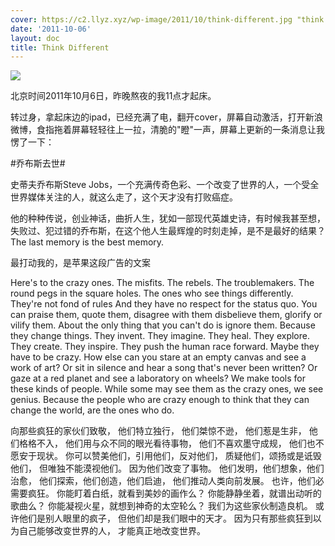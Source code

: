 ```yaml
---
cover: https://c2.llyz.xyz/wp-image/2011/10/think-different.jpg "think different"
date: '2011-10-06'
layout: doc
title: Think Different
---
```


![](https://c2.llyz.xyz/wp-image/2011/10/think-different-1024x576.jpg )

北京时间2011年10月6日，昨晚熬夜的我11点才起床。

转过身，拿起床边的ipad，已经充满了电，翻开cover，屏幕自动激活，打开新浪微博，食指拖着屏幕轻轻往上一拉，清脆的"瞪"一声，屏幕上更新的一条消息让我愣了一下：

#乔布斯去世#

史蒂夫乔布斯Steve Jobs，一个充满传奇色彩、一个改变了世界的人，一个受全世界媒体关注的人，就这么走了，这个天才没有打败癌症。

他的种种传说，创业神话，曲折人生，犹如一部现代英雄史诗，有时候我甚至想，失败过、犯过错的乔布斯，在这个他人生最辉煌的时刻走掉，是不是最好的结果？The last memory is the best memory.

最打动我的，是苹果这段广告的文案

Here's to the crazy ones.
The misfits.
The rebels.
The troublemakers.
The round pegs in the square holes.
The ones who see things differently.
They're not fond of rules
And they have no respect for the status quo.
You can praise them, quote them, disagree with them
disbelieve them, glorify or vilify them.
About the only thing that you can't do is ignore them.
Because they change things.
They invent. They imagine. They heal.
They explore. They create. They inspire.
They push the human race forward.
Maybe they have to be crazy.
How else can you stare at an empty canvas and see a work of art?
Or sit in silence and hear a song that's never been written?
Or gaze at a red planet and see a laboratory on wheels?
We make tools for these kinds of people.
While some may see them as the crazy ones, we see genius.
Because the people who are crazy enough to think that they can
change the world, are the ones who do.

向那些疯狂的家伙们致敬，
他们特立独行，
他们桀惊不逊，
他们惹是生非，
他们格格不入，
他们用与众不同的眼光看待事物，
他们不喜欢墨守成规，
他们也不愿安于现状。
你可以赞美他们，引用他们，反对他们，
质疑他们，颂扬或是诋毁他们，
但唯独不能漠视他们。
因为他们改变了事物。
他们发明，他们想象，他们治愈，
他们探索，他们创造，他们启迪，
他们推动人类向前发展。
也许，他们必需要疯狂。
你能盯着白纸，就看到美妙的画作么？
你能静静坐着，就谱出动听的歌曲么？
你能凝视火星，就想到神奇的太空轮么？
我们为这些家伙制造良机。
或许他们是别人眼里的疯子，
但他们却是我们眼中的天才。
因为只有那些疯狂到以为自己能够改变世界的人，
才能真正地改变世界。
